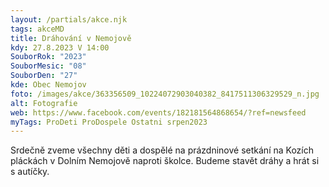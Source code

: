 ```yaml
---
layout: /partials/akce.njk
tags: akceMD
title: Dráhování v Nemojově
kdy: 27.8.2023 V 14:00
SouborRok: "2023"
SouborMesic: "08"
SouborDen: "27"
kde: Obec Nemojov
foto: /images/akce/363356509_10224072903040382_8417511306329529_n.jpg
alt: Fotografie
web: https://www.facebook.com/events/182181564868654/?ref=newsfeed
myTags: ProDeti ProDospele Ostatni srpen2023
---
```

<!--StartFragment-->

Srdečně zveme všechny děti a dospělé na prázdninové setkání na Kozích pláckách v Dolním Nemojově naproti školce. Budeme stavět dráhy a hrát si s autíčky.

<!--EndFragment-->